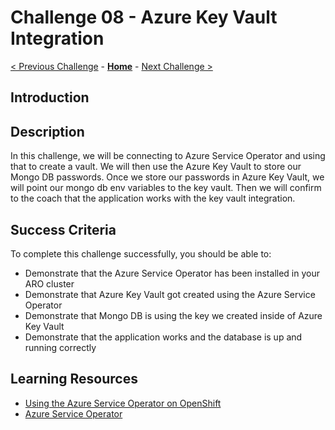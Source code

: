 # Challenge 08 - Azure Key Vault Integration

[< Previous Challenge](./Challenge-07.md) - **[Home](../README.md)** - [Next Challenge >](./Challenge-09.md)

## Introduction


## Description
In this challenge, we will be connecting to Azure Service Operator and using that to create a vault. We will then use the Azure Key Vault to store our Mongo DB passwords. Once we store our passwords in Azure Key Vault, we will point our mongo db env variables to the key vault. Then we will confirm to the coach that the application works with the key vault integration.

## Success Criteria
To complete this challenge successfully, you should be able to:
- Demonstrate that the Azure Service Operator has been installed in your ARO cluster
- Demonstrate that Azure Key Vault got created using the Azure Service Operator
- Demonstrate that Mongo DB is using the key we created inside of Azure Key Vault
- Demonstrate that the application works and the database is up and running correctly

## Learning Resources
- [Using the Azure Service Operator on OpenShift](https://cloud.redhat.com/blog/using-the-azure-service-operator-on-openshift)
- [Azure Service Operator](https://azure.github.io/azure-service-operator/introduction/)